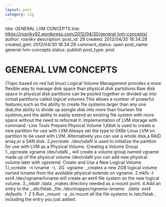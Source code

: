 ```yaml
---
layout: post
category: Log
---
```



title: GENERAL LVM CONCEPTS
link: https://rosnikv92.wordpress.com/2012/04/30/general-lvm-concepts/
author: rosnikv
description: 
post_id: 29
created: 2012/04/30 18:34:28
created_gmt: 2012/04/30 18:34:28
comment_status: open
post_name: general-lvm-concepts
status: publish
post_type: post

# GENERAL LVM CONCEPTS

(Topic based on red hat linux) Logical Volume Management provides a more flexible way to manage disk space than physical disk partotions.Raw disk space in physical disk partitions can be pooled together or divided up into virtual partitions called logical volumes.This allows a number of powerful features,such as the ability to create file systems larger than any one disk,the ability to divide up asingle disk into more than fourteen file systems,and the ability to easily extend an existing file system with more space without the need to reformat it. Implementation of LVM storage with command -Line Tools Prepare Physical Volume 1._fdisk_ is used to create a new partition for use with LVM.Always set the type to 0X8e Linux LVM on partition to be used with LVM. Alternatively you can use a whole disk,a RAID array,or a SAN disk. 2._pvcreate  /dev/vdaN_ is used to initialize the parttion for use with LVM as a Physical Volume. Creating a Volume Group 1._vgcreate vgname /dev/vdaN _ will create a volume group named vgname made up of the physical volume /dev/vdaN you can add new physical volume later with _vgextend_. Create and Use a New Logical Volume 1.l_vcreate  -n lvname  -L  2G  vgname  _creates a new 2GB logical volume named lvname from the available physical extends on vgname. 2.mkfs -t ext4 /dev/vgname/lvname will create an ext4 file system on the new logical volume. 3._mkdir /data _makes directory needed as a mount point. 4.Add an entry to the _.etc/fstab _file: _/dev/mapper/vgname-lvname   /data  ext4   defaults  1  2_ 5.Run _mount  -a _to mount all the file systems in /etc/fstab , including the entry you just added.
